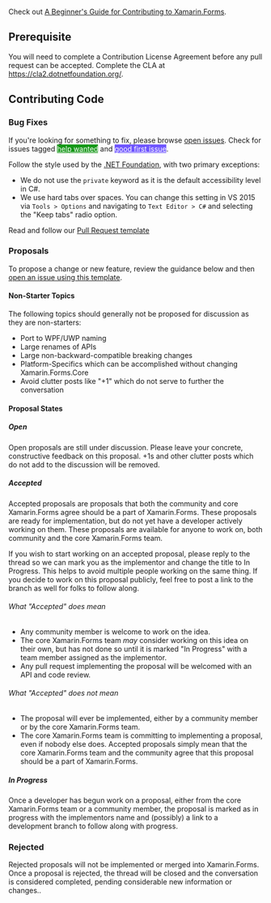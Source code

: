Check out [A Beginner's Guide for Contributing to Xamarin.Forms](https://blog.xamarin.com/beginners-guide-contributing-xamarin-forms/).

## Prerequisite

You will need to complete a Contribution License Agreement before any pull request can be accepted. Complete the CLA at https://cla2.dotnetfoundation.org/.

## Contributing Code

### Bug Fixes

If you're looking for something to fix, please browse [open issues](https://github.com/xamarin/Xamarin.Forms/issues). Check for issues tagged <a href="/xamarin/Xamarin.Forms/issues?q=is%3Aissue+is%3Aopen+label%3A%22help+wanted%22" class="label v-align-text-top labelstyle-159818 linked-labelstyle-159818" data-ga-click="Maintainer label education banner, dismiss, repository_nwo:xamarin/Xamarin.Forms; context:issues; label_name:help wanted; public:true; repo_has_help_wanted_label:true; repo_has_good_first_issue_label:false; shows_go_to_labels:true" data-octo-click="maintainer_label_education" data-octo-dimensions="action:click_label,actor_id:41873,user_id:790012,repository_id:54213490,repository_nwo:xamarin/Xamarin.Forms,context:issues,label_name:help wanted,public:true,repo_has_help_wanted_label:true,repo_has_good_first_issue_label:false,shows_go_to_labels:true" style="background-color: #159818; color: #fff" title="Label: help wanted">help wanted</a> and <a href="/xamarin/Xamarin.Forms/issues?q=is%3Aissue+is%3Aopen+label%3A%22good+first+issue%22" class="label v-align-text-top labelstyle-7057ff linked-labelstyle-7057ff" data-ga-click="Maintainer label education banner, dismiss, repository_nwo:xamarin/Xamarin.Forms; context:issues; label_name:good first issue; public:true; repo_has_help_wanted_label:true; repo_has_good_first_issue_label:false; shows_go_to_labels:true" data-octo-click="maintainer_label_education" data-octo-dimensions="action:click_label,actor_id:41873,user_id:790012,repository_id:54213490,repository_nwo:xamarin/Xamarin.Forms,context:issues,label_name:good first issue,public:true,repo_has_help_wanted_label:true,repo_has_good_first_issue_label:false,shows_go_to_labels:true" style="background-color: #7057ff; color: #fff" title="Label: good first issue">good first issue</a>.

Follow the style used by the [.NET Foundation](https://github.com/dotnet/corefx/blob/master/Documentation/coding-guidelines/coding-style.md), with two primary exceptions:

- We do not use the `private` keyword as it is the default accessibility level in C#.
- We use hard tabs over spaces. You can change this setting in VS 2015 via `Tools > Options` and navigating to `Text Editor > C#` and selecting the "Keep tabs" radio option.

Read and follow our [Pull Request template](https://github.com/xamarin/Xamarin.Forms/blob/master/PULL_REQUEST_TEMPLATE.md)

### Proposals

To propose a change or new feature, review the guidance below and then [open an issue using this template](https://github.com/xamarin/Xamarin.Forms/issues/new?labels=enhancement,proposal-open&body=%23%23Summary%0APlease%20provide%20a%20brief%20summary%20of%20your%20proposal.%20Two%20to%20three%20sentences%20is%20best%20here.%0A%0A%23%23API%20Changes%0A%0AInclude%20a%20list%20of%20all%20API%20changes%2C%20additions%2C%20subtractions%20as%20would%20be%20required%20by%20your%20proposal.%20These%20APIs%20should%20be%20considered%20placeholders%2C%20so%20the%20naming%20is%20not%20as%20important%20as%20getting%20the%20concepts%20correct.%20If%20possible%20you%20should%20include%20some%20%22example%22%20code%20of%20usage%20of%20your%20new%20API.%0A%0Ae.g.%0A%0AIn%20order%20to%20facilitate%20the%20new%20Shiny%20Button%20api%2C%20a%20bool%20is%20added%20to%20the%20Button%20class.%20This%20is%20done%20as%20a%20bool%20because%20it%20is%20simpler%20to%20data%20bind%20and%20other%20reasons...%0A%0A%20%20%20%20var%20button%20%3D%20new%20Button%20()%3B%0A%20%20%20%20button.MakeShiny%20%3D%20true%3B%20%2F%2F%20new%20API%0A%0AThe%20MakeShiny%20API%20works%20even%20if%20the%20button%20is%20already%20visible.%0A%0A%23%23Intended%20Use%20Case%0AProvide%20a%20detailed%20example%20of%20where%20your%20proposal%20would%20be%20used%20and%20for%20what%20purpose.).

#### Non-Starter Topics
The following topics should generally not be proposed for discussion as they are non-starters:

* Port to WPF/UWP naming
* Large renames of APIs
* Large non-backward-compatible breaking changes
* Platform-Specifics which can be accomplished without changing Xamarin.Forms.Core
* Avoid clutter posts like "+1" which do not serve to further the conversation

#### Proposal States
##### Open
Open proposals are still under discussion. Please leave your concrete, constructive feedback on this proposal. +1s and other clutter posts which do not add to the discussion will be removed.

##### Accepted
Accepted proposals are proposals that both the community and core Xamarin.Forms agree should be a part of Xamarin.Forms. These proposals are ready for implementation, but do not yet have a developer actively working on them. These proposals are available for anyone to work on, both community and the core Xamarin.Forms team.

If you wish to start working on an accepted proposal, please reply to the thread so we can mark you as the implementor and change the title to In Progress. This helps to avoid multiple people working on the same thing. If you decide to work on this proposal publicly, feel free to post a link to the branch as well for folks to follow along.

###### What "Accepted" does mean
* Any community member is welcome to work on the idea.
* The core Xamarin.Forms team _may_ consider working on this idea on their own, but has not done so until it is marked "In Progress" with a team member assigned as the implementor.
* Any pull request implementing the proposal will be welcomed with an API and code review.

###### What "Accepted" does not mean
* The proposal will ever be implemented, either by a community member or by the core Xamarin.Forms team.
* The core Xamarin.Forms team is committing to implementing a proposal, even if nobody else does. Accepted proposals simply mean that the core Xamarin.Forms team and the community agree that this proposal should be a part of Xamarin.Forms.

##### In Progress
Once a developer has begun work on a proposal, either from the core Xamarin.Forms team or a community member, the proposal is marked as in progress with the implementors name and (possibly) a link to a development branch to follow along with progress.

### Rejected
Rejected proposals will not be implemented or merged into Xamarin.Forms. Once a proposal is rejected, the thread will be closed and the conversation is considered completed, pending considerable new information or changes..
